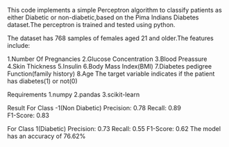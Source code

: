 This code implements a simple Perceptron algorithm to classify patients as either Diabetic or non-diabetic,based on the Pima Indians Diabetes dataset.The perceptron is trained and tested using python.

The dataset has 768 samples of females aged 21 and older.The features include:

1.Number Of Pregnancies
2.Glucose Concentration
3.Blood Preassure
4.Skin Thickness
5.Insulin
6.Body Mass Index(BMI)
7.Diabetes pedigree Function(family history)
8.Age
The target variable indicates if the patient has diabetes(1) or not(0)

Requirements
1.numpy
2.pandas
3.scikit-learn

Result
For Class -1(Non Diabetic)
Precision:    0.78
Recall:        0.89     
F1-Score:    0.83
  
For Class 1(Diabetic)
Precision:   0.73
Recall:        0.55
F1-Score:    0.62
The model has an accuracy of 76.62%
